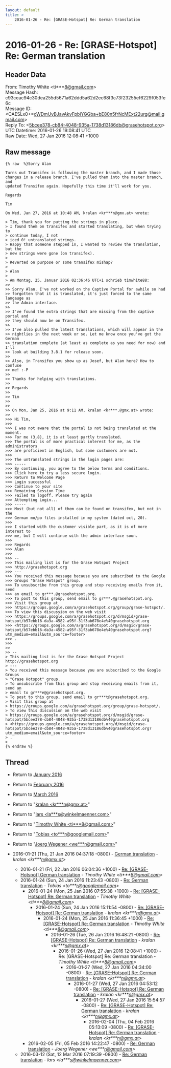```yaml
---
layout: default
title: >
    2016-01-26 - Re: [GRASE-Hotspot] Re: German translation
---
```


# 2016-01-26 - Re: [GRASE-Hotspot] Re: German translation

## Header Data

From: Timothy White \<ti***8@gmail.com\><br>
Message Hash: c93ceac94c30dea255d5671a62ddd5a62d2ec68f3c73f23255ef6229f053fe6c<br>
Message ID: \<CAESLx0+=oWDmUyBJavAkvFpbiYGGba+bE80n5frNcMExt22urg@mail.gmail.com\><br>
Reply To: \<5bcee378-cb84-4048-935a-1738d13186db@grasehotspot.org\><br>
UTC Datetime: 2016-01-26 19:08:41 UTC<br>
Raw Date: Wed, 27 Jan 2016 12:08:41 +1000<br>

## Raw message

```
{% raw  %}Sorry Alan

Turns out Transifex is following the master branch, and I made those
changes in a release branch. I've pulled them into the master branch, and
updated Transifex again. Hopefully this time it'll work for you.

Regards

Tim

On Wed, Jan 27, 2016 at 10:48 AM, kralan <kr***n@gmx.at> wrote:

> Tim, thank you for putting the strings in place.
> I found them on transifex and started translating, but when trying to
> continue today, I not
> iced 0! untranslated strings.
> Happy that someone stepped in, I wanted to review the translation, but the
> new strings were gone (on transifex).
>
> Reverted on purpose or some transifex mishap?
>
> Alan
>
> Am Montag, 25. Januar 2016 02:36:46 UTC+1 schrieb timwhite88:
>>
>> Sorry Alan. I've not worked on the Captive Portal for awhile so had
>> forgotten that it is translated, it's just forced to the same langauge as
>> the Admin interface.
>>
>> I've found the extra strings that are missing from the captive portal and
>> they should now be on Transifex.
>>
>> I've also pulled the latest translations, which will appear in the
>> nightlies in the next week or so. Let me know once you've got the German
>> translation complete (at least as complete as you need for now) and I'll
>> look at building 3.8.1 for release soon.
>>
>> Also, in Transifex you show up as Josef, but Alan here? How to confuse
>> me! :-P
>>
>> Thanks for helping with translations.
>>
>> Regards
>>
>> Tim
>>
>>
>> On Mon, Jan 25, 2016 at 9:11 AM, kralan <kr***.@gmx.at> wrote:
>>
>>> Hi Tim,
>>>
>>> I was not aware that the portal is not being translated at the moment.
>>> For me (3.8), it is at least partly translated.
>>> The portal is of more practical interest for me, as the administrators
>>> are proficient in English, but some customers are not.
>>>
>>> The untranslated strings in the login pages are:
>>> -----
>>> By continuing, you agree to the below terms and conditions.
>>> Click here to try a less secure login.
>>> Return to Welcome Page
>>> Login successful
>>> Continue to your site
>>> Remaining Session Time
>>> Failed to logoff. Please try again
>>> Attempting Login...
>>> -----
>>> Most (but not all) of them can be found on transifex, but not in the
>>> German mo/po files installed in my system (dated oct, 20).
>>>
>>> I started with the customer visible part, as it is of more interest to
>>> me, but I will continue with the admin interface soon.
>>>
>>> Regards
>>> Alan
>>>
>>> --
>>> This mailing list is for the Grase Hotspot Project
>>> http://grasehotspot.org
>>> ---
>>> You received this message because you are subscribed to the Google
>>> Groups "Grase Hotspot" group.
>>> To unsubscribe from this group and stop receiving emails from it, send
>>> an email to gr***.@grasehotspot.org.
>>> To post to this group, send email to gr***.@grasehotspot.org.
>>> Visit this group at
>>> https://groups.google.com/a/grasehotspot.org/group/grase-hotspot/.
>>> To view this discussion on the web visit
>>> https://groups.google.com/a/grasehotspot.org/d/msgid/grase-hotspot/b57ebb16-da3a-4582-a95f-31f3ab678e4e%40grasehotspot.org
>>> <https://groups.google.com/a/grasehotspot.org/d/msgid/grase-hotspot/b57ebb16-da3a-4582-a95f-31f3ab678e4e%40grasehotspot.org?utm_medium=email&utm_source=footer>
>>> .
>>>
>>
>> --
> This mailing list is for the Grase Hotspot Project http://grasehotspot.org
> ---
> You received this message because you are subscribed to the Google Groups
> "Grase Hotspot" group.
> To unsubscribe from this group and stop receiving emails from it, send an
> email to gr***e@grasehotspot.org.
> To post to this group, send email to gr***t@grasehotspot.org.
> Visit this group at
> https://groups.google.com/a/grasehotspot.org/group/grase-hotspot/.
> To view this discussion on the web visit
> https://groups.google.com/a/grasehotspot.org/d/msgid/grase-hotspot/5bcee378-cb84-4048-935a-1738d13186db%40grasehotspot.org
> <https://groups.google.com/a/grasehotspot.org/d/msgid/grase-hotspot/5bcee378-cb84-4048-935a-1738d13186db%40grasehotspot.org?utm_medium=email&utm_source=footer>
> .
>
{% endraw %}
```

## Thread

+ Return to [January 2016](/archive/2016/01)
+ Return to [February 2016](/archive/2016/02)
+ Return to [March 2016](/archive/2016/03)

+ Return to "[kralan <kr***n<span>@</span>gmx.at>](/authors/kr___n_at_gmx_at)"
+ Return to "[lars <la***s<span>@</span>winkelmaenner.com>](/authors/la___s_at_winkelmaenner_com)"
+ Return to "[Timothy White <ti***8<span>@</span>gmail.com>](/authors/ti___8_at_gmail_com)"
+ Return to "[Tobias <to***r<span>@</span>googlemail.com>](/authors/to___r_at_googlemail_com)"
+ Return to "[Joerg Wegener <we***r<span>@</span>gmail.com>](/authors/we___r_at_gmail_com)"

+ 2016-01-21 (Thu, 21 Jan 2016 04:37:18 -0800) - [German translation](/archive/2016/01/8d676162a55a65821346b80c91829e92835b2e1a6d6062f8ce2784df85aa0eb2) - _kralan \<kr***n@gmx.at\>_
  + 2016-01-21 (Fri, 22 Jan 2016 06:04:36 +1000) - [Re: [GRASE-Hotspot] German translation](/archive/2016/01/ad3eaaa5e70d6175deb695b2129f3094fcd4a463cafdc8388a2df1e12acc4ac5) - _Timothy White \<ti***8@gmail.com\>_
  + 2016-01-24 (Sun, 24 Jan 2016 11:23:43 -0800) - [Re: German translation](/archive/2016/01/c512cf1f61bf9778b2d5c8bba225ab79930ce47995814259e1d1f43941702129) - _Tobias \<to***r@googlemail.com\>_
    + 2016-01-24 (Mon, 25 Jan 2016 07:55:38 +1000) - [Re: [GRASE-Hotspot] Re: German translation](/archive/2016/01/a59679cbb7686a92a3c738b676a10239e6a2c3984954db504df118742932386d) - _Timothy White \<ti***8@gmail.com\>_
      + 2016-01-24 (Sun, 24 Jan 2016 15:11:54 -0800) - [Re: [GRASE-Hotspot] Re: German translation](/archive/2016/01/95917fe1933dc47362685b22d3ad2e26ee92bfcfc86d995e1bf30e9ffc590473) - _kralan \<kr***n@gmx.at\>_
        + 2016-01-24 (Mon, 25 Jan 2016 11:36:45 +1000) - [Re: [GRASE-Hotspot] Re: German translation](/archive/2016/01/4649a22ebff300bfaa42b496eb844d6bf61e6418ec1fd3032fbeb0e07bfd6e19) - _Timothy White \<ti***8@gmail.com\>_
          + 2016-01-26 (Tue, 26 Jan 2016 16:48:21 -0800) - [Re: [GRASE-Hotspot] Re: German translation](/archive/2016/01/1dded533f2f8d8572c22c7b6483aa08f5fc2b6afcff207512941a20daf54678c) - _kralan \<kr***n@gmx.at\>_
            + 2016-01-26 (Wed, 27 Jan 2016 12:08:41 +1000) - Re: [GRASE-Hotspot] Re: German translation - _Timothy White \<ti***8@gmail.com\>_
              + 2016-01-27 (Wed, 27 Jan 2016 04:34:00 -0800) - [Re: [GRASE-Hotspot] Re: German translation](/archive/2016/01/261be3a0119363c3ba767ecc9093a46f663ebf143d20c7c3723adee0d9f5956a) - _kralan \<kr***n@gmx.at\>_
                + 2016-01-27 (Wed, 27 Jan 2016 04:53:12 -0800) - [Re: [GRASE-Hotspot] Re: German translation](/archive/2016/01/caa3f3deecb622c6e1f5d41769e19bfc43eebf14f2b8492f4b6051d8c0fde8fb) - _kralan \<kr***n@gmx.at\>_
                  + 2016-01-27 (Wed, 27 Jan 2016 15:54:57 -0800) - [Re: [GRASE-Hotspot] Re: German translation](/archive/2016/01/0458cce69ebda380498e327c0c237f716ea7904b7fcada123e02ac248f4f6b29) - _kralan \<kr***n@gmx.at\>_
                    + 2016-02-04 (Thu, 04 Feb 2016 05:13:09 -0800) - [Re: [GRASE-Hotspot] Re: German translation](/archive/2016/02/074ef2bddbeb685046c21d7a6f2096a05032a01d757ae72ed5867ea1806bed95) - _kralan \<kr***n@gmx.at\>_
    + 2016-02-05 (Fri, 05 Feb 2016 14:22:47 -0800) - [Re: German translation](/archive/2016/02/db0749c83c876fcdb9e29a349a396e603a827bcac8757b43f143a1b1195e573c) - _Joerg Wegener \<we***r@gmail.com\>_
  + 2016-03-12 (Sat, 12 Mar 2016 07:19:39 -0800) - [Re: German translation](/archive/2016/03/8deab266190d652f3cbba8f0a545b50cb0a0ffdaa32002aed4ae46b162ceb23d) - _lars \<la***s@winkelmaenner.com\>_

